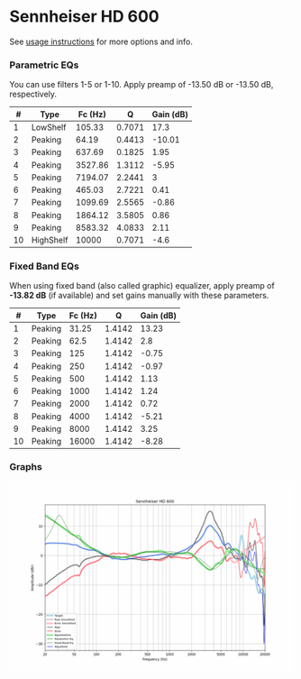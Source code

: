 # Sennheiser HD 600
See [usage instructions](https://github.com/jaakkopasanen/AutoEq#usage) for more options and info.

### Parametric EQs
You can use filters 1-5 or 1-10. Apply preamp of -13.50 dB or -13.50 dB, respectively.

|   # | Type      |   Fc (Hz) |      Q |   Gain (dB) |
|-----|-----------|-----------|--------|-------------|
|   1 | LowShelf  |    105.33 | 0.7071 |       17.3  |
|   2 | Peaking   |     64.19 | 0.4413 |      -10.01 |
|   3 | Peaking   |    637.69 | 0.1825 |        1.95 |
|   4 | Peaking   |   3527.86 | 1.3112 |       -5.95 |
|   5 | Peaking   |   7194.07 | 2.2441 |        3    |
|   6 | Peaking   |    465.03 | 2.7221 |        0.41 |
|   7 | Peaking   |   1099.69 | 2.5565 |       -0.86 |
|   8 | Peaking   |   1864.12 | 3.5805 |        0.86 |
|   9 | Peaking   |   8583.32 | 4.0833 |        2.11 |
|  10 | HighShelf |  10000    | 0.7071 |       -4.6  |

### Fixed Band EQs
When using fixed band (also called graphic) equalizer, apply preamp of **-13.82 dB** (if available) and set gains manually with these parameters.

|   # | Type    |   Fc (Hz) |      Q |   Gain (dB) |
|-----|---------|-----------|--------|-------------|
|   1 | Peaking |     31.25 | 1.4142 |       13.23 |
|   2 | Peaking |     62.5  | 1.4142 |        2.8  |
|   3 | Peaking |    125    | 1.4142 |       -0.75 |
|   4 | Peaking |    250    | 1.4142 |       -0.97 |
|   5 | Peaking |    500    | 1.4142 |        1.13 |
|   6 | Peaking |   1000    | 1.4142 |        1.24 |
|   7 | Peaking |   2000    | 1.4142 |        0.72 |
|   8 | Peaking |   4000    | 1.4142 |       -5.21 |
|   9 | Peaking |   8000    | 1.4142 |        3.25 |
|  10 | Peaking |  16000    | 1.4142 |       -8.28 |

### Graphs
![](./Sennheiser%20HD%20600.png)
